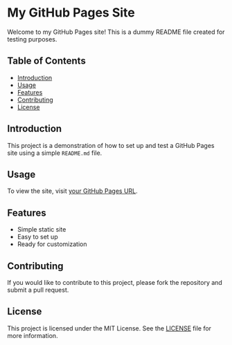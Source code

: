# My GitHub Pages Site

Welcome to my GitHub Pages site! This is a dummy README file created for testing purposes.

## Table of Contents

- [Introduction](#introduction)
- [Usage](#usage)
- [Features](#features)
- [Contributing](#contributing)
- [License](#license)

## Introduction

This project is a demonstration of how to set up and test a GitHub Pages site using a simple `README.md` file.

## Usage

To view the site, visit [your GitHub Pages URL](https://henry-0810.github.io/pipeline-project).

## Features

- Simple static site
- Easy to set up
- Ready for customization

## Contributing

If you would like to contribute to this project, please fork the repository and submit a pull request.

## License

This project is licensed under the MIT License. See the [LICENSE](LICENSE) file for more information.
